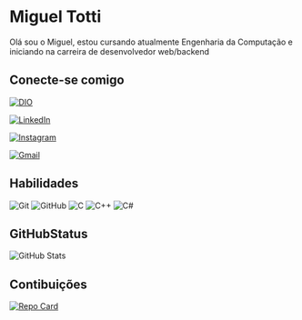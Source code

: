 # Miguel Totti
Olá sou o Miguel, estou cursando atualmente Engenharia da Computação e iniciando na carreira de desenvolvedor web/backend

## Conecte-se comigo
[![DIO](https://img.shields.io/badge/meu_perfil_dio-39E09B?style=for-the-badge&logo=DIO.me&logoColor=white)](https://www.dio.me/users/migueltotti2005)

[![LinkedIn](https://img.shields.io/badge/LinkedIn-0077B5?style=for-the-badge&logo=linkedin&logoColor=white)](https://www.linkedin.com/in/miguel-totti/)

[![Instagram](https://img.shields.io/badge/-Instagram-%23E4405F?style=for-the-badge&logo=instagram&logoColor=white)](https://www.instagram.com/migueltotti_/)

[![Gmail](https://img.shields.io/badge/Gmail-333333?style=for-the-badge&logo=gmail&logoColor=red)](mailto:migueltotti2005@gmail.com)

## Habilidades
![Git](https://img.shields.io/badge/GIT-E44C30?style=for-the-badge&logo=git&logoColor=white)
![GitHub](https://img.shields.io/badge/GITHUB-000000?style=for-the-badge&logo=github&logoColor=white)
![C](https://img.shields.io/badge/C-00599C?style=for-the-badge&logo=c&logoColor=white) ![C++](https://img.shields.io/badge/C%2B%2B-00599C?style=for-the-badge&logo=c%2B%2B&logoColor=white) ![C#](https://img.shields.io/badge/C%23-9400d3?style=for-the-badge&logo=c-sharp&logoColor=white)

## GitHubStatus
![GitHub Stats](https://github-readme-stats.vercel.app/api?username=migueltotti&theme=transparent&bg_color=000&border_color=30A3DC&show_icons=true&icon_color=30A3DC&title_color=E94D5F&text_color=FFF)

## Contibuições

[![Repo Card](https://github-readme-stats.vercel.app/api/pin/?username=migueltotti&repo=Calculadora&bg_color=000&border_color=30A3DC&show_icons=true&icon_color=30A3DC&title_color=E94D5F&text_color=FFF)](https://github.com/migueltotti/Calculadora)
